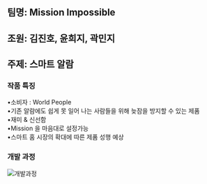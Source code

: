 ## 팀명: Mission Impossible  
## 조원: 김진호, 윤희지, 곽민지  
## 주제: 스마트 알람  

### 작품 특징   
•소비자 : World People  
•기존 알람에도 쉽게 못 일어 나는 사람들을 위해 늦잠을 방지할 수 있는 제품  
•재미 & 신선함  
•Mission 을 마음대로 설정가능  
•스마트 홈 시장의 확대에 따른 제품 성행 예상  

### 개발 과정  

![개발과정](https://user-images.githubusercontent.com/29765855/62957898-a35d0200-be30-11e9-998b-d1fb5ab70158.PNG)  

